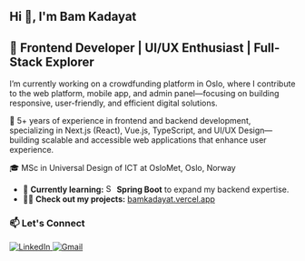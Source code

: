 <h2 align="left">Hi 👋, I'm Bam Kadayat</h2>
<h2 align="left">🚀 Frontend Developer | UI/UX Enthusiast | Full-Stack Explorer</h2>
<p align="left">I’m currently working on a crowdfunding platform in Oslo, where I contribute to the web platform, mobile app, and admin panel—focusing on building responsive, user-friendly, and efficient digital solutions.</p>

<p align="left">🔭 5+ years of experience in frontend and backend development, specializing in Next.js (React), Vue.js, TypeScript, and UI/UX Design—building scalable and accessible web applications that enhance user experience.</p>

<p align="left">🎓 MSc in Universal Design of ICT at OsloMet, Oslo, Norway </p>

- 🌱 **Currently learning:** <img src="https://github.com/user-attachments/assets/d9ff8251-aa37-410b-bdcf-3fced618e981" alt="Spring Boot" height="15" width="15"> **Spring Boot** to expand my backend expertise.  
- 👨‍💻 **Check out my projects:** [bamkadayat.vercel.app](https://bamkadayat.vercel.app/) 

### 📫 Let's Connect  
<p align="left">
  <a href="https://linkedin.com/in/bam-kadayat" target="_blank">
    <img src="https://img.shields.io/badge/LinkedIn-blue?style=for-the-badge&logo=linkedin&logoColor=white" alt="LinkedIn" />
  </a>
  <a href="mailto:bamkadayat@gmail.com">
    <img src="https://img.shields.io/badge/Email-D14836?style=for-the-badge&logo=gmail&logoColor=white" alt="Gmail" />
  </a>
</p>

